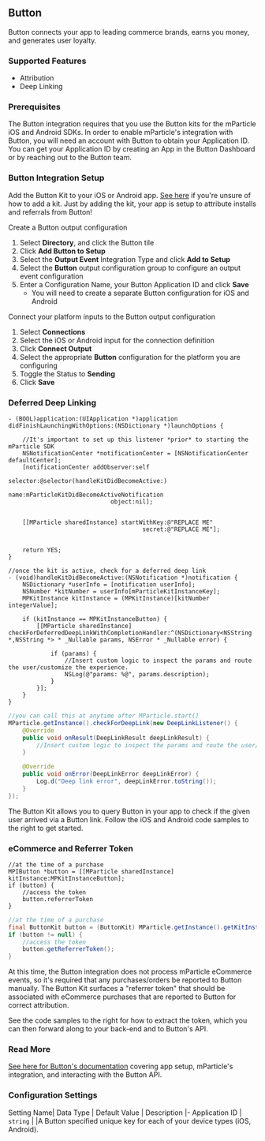 
## Button

Button connects your app to leading commerce brands, earns you money, and generates user loyalty.

### Supported Features
* Attribution
* Deep Linking

### Prerequisites

The Button integration requires that you use the Button kits for the mParticle iOS and Android SDKs. In order to enable mParticle's integration with Button, you will need an account with Button to obtain your Application ID. You can get your Application ID by creating an App in the Button Dashboard or by reaching out to the Button team.

### Button Integration Setup

Add the Button Kit to your iOS or Android app. [See here](http://docs.mparticle.com/#kits) if you're unsure of how to add a kit. Just by adding the kit, your app is setup to attribute installs and referrals from Button!

Create a Button output configuration

1.  Select **Directory**, and click the Button tile
2.  Click **Add Button to Setup**
3.  Select the **Output Event** Integration Type and click **Add to Setup**
4.  Select the **Button** output configuration group to configure an output event configuration
5.  Enter a Configuration Name, your Button Application ID and click **Save**
    * You will need to create a separate Button configuration for iOS and Android

Connect your platform inputs to the Button output configuration

1.  Select **Connections** 
2.  Select the iOS or Android input for the connection definition
3.  Click **Connect Output**
4.  Select the appropriate **Button** configuration for the platform you are configuring
5. Toggle the Status to **Sending**
6. Click **Save**

### Deferred Deep Linking

~~~objective_c
- (BOOL)application:(UIApplication *)application didFinishLaunchingWithOptions:(NSDictionary *)launchOptions {
    
    //It's important to set up this listener *prior* to starting the mParticle SDK
    NSNotificationCenter *notificationCenter = [NSNotificationCenter defaultCenter];
    [notificationCenter addObserver:self
                           selector:@selector(handleKitDidBecomeActive:)
                               name:mParticleKitDidBecomeActiveNotification
                             object:nil];
    
    
    [[MParticle sharedInstance] startWithKey:@"REPLACE ME"
                                      secret:@"REPLACE ME"];

    
    return YES;
}

//once the kit is active, check for a deferred deep link
- (void)handleKitDidBecomeActive:(NSNotification *)notification {
    NSDictionary *userInfo = [notification userInfo];
    NSNumber *kitNumber = userInfo[mParticleKitInstanceKey];
    MPKitInstance kitInstance = (MPKitInstance)[kitNumber integerValue];
    
    if (kitInstance == MPKitInstanceButton) {
        [[MParticle sharedInstance] checkForDeferredDeepLinkWithCompletionHandler:^(NSDictionary<NSString *,NSString *> * _Nullable params, NSError * _Nullable error) {
          
            if (params) {
                //Insert custom logic to inspect the params and route the user/customize the experience.
                NSLog(@"params: %@", params.description);
            }
        }];
    }
}
~~~

~~~java
//you can call this at anytime after MParticle.start()
MParticle.getInstance().checkForDeepLink(new DeepLinkListener() {
    @Override
    public void onResult(DeepLinkResult deepLinkResult) {
        //Insert custom logic to inspect the params and route the user/customize the experience.
    }

    @Override
    public void onError(DeepLinkError deepLinkError) {
        Log.d("Deep link error", deepLinkError.toString());
    }
});
~~~

The Button Kit allows you to query Button in your app to check if the given user arrived via a Button link. Follow the iOS and Android code samples to the right to get started.

### eCommerce and Referrer Token

~~~objective_c
//at the time of a purchase
MPIButton *button = [[MParticle sharedInstance] kitInstance:MPKitInstanceButton];
if (button) {
    //access the token
    button.referrerToken
}
~~~

~~~java
//at the time of a purchase
final ButtonKit button = (ButtonKit) MParticle.getInstance().getKitInstance(MParticle.ServiceProviders.BUTTON);
if (button != null) {
    //access the token
    button.getReferrerToken();
}
~~~

At this time, the Button integration does not process mParticle eCommerce events, so it's required that any purchases/orders be reported to Button manually. The Button Kit surfaces a "referrer token" that should be associated with eCommerce purchases that are reported to Button for correct attribution.

See the code samples to the right for how to extract the token, which you can then forward along to your back-end and to Button's API.

### Read More

[See here for Button's documentation](https://www.usebutton.com/guides/mparticle) covering app setup, mParticle's integration, and interacting with the Button API.

### Configuration Settings

Setting Name| Data Type | Default Value | Description
|-
Application ID | `string` |  |A Button specified unique key for each of your device types (iOS, Android).

